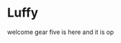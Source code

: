 # Luffy
welcome
gear five is here and it is op 
 
 
     
  
          
                            
                                
                                          
                                                                 
                                      
                                     
                       
           
     
 
